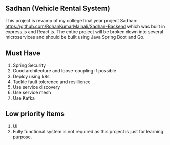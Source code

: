 ## Sadhan (Vehicle Rental System) 
This project is revamp of my college final year project Sadhan: https://github.com/RohanKumarMainali/Sadhan-Backend which was built in express.js and React.js. The entire project will be broken down into several microservices and should be built using Java Spring Boot and Go. 


## Must Have
1) Spring Security
2) Good architecture and loose-coupling if possible
3) Deploy using k8s
4) Tackle fault tolerence and resillience
5) Use service discovery
6) Use service mesh
7) Use Kafka

## Low priority items

1) UI
2) Fully functional system is not required as this project is just for learning purpose. 
